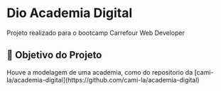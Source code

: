 <h1>Dio Academia Digital</h1>
<p> Projeto realizado para o bootcamp Carrefour Web Developer <br>

<h2>🎯 Objetivo do Projeto</h2>
<p>Houve a modelagem de uma academia, como do repositorio da [cami-la/academia-digital](https://github.com/cami-la/academia-digital)</p>

